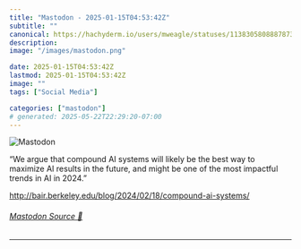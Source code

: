 ```yaml
---
title: "Mastodon - 2025-01-15T04:53:42Z"
subtitle: ""
canonical: https://hachyderm.io/users/mweagle/statuses/113830580888787322
description:
image: "/images/mastodon.png"

date: 2025-01-15T04:53:42Z
lastmod: 2025-01-15T04:53:42Z
image: ""
tags: ["Social Media"]

categories: ["mastodon"]
# generated: 2025-05-22T22:29:20-07:00
---
```

![Mastodon](/images/mastodon.png)

<p>“We argue that compound AI systems will likely be the best way to maximize AI results in the future, and might be one of the most impactful trends in AI in 2024.”</p><p><a href="http://bair.berkeley.edu/blog/2024/02/18/compound-ai-systems/" target="_blank" rel="nofollow noopener noreferrer" translate="no"><span class="invisible">http://</span><span class="ellipsis">bair.berkeley.edu/blog/2024/02</span><span class="invisible">/18/compound-ai-systems/</span></a></p>


###### [Mastodon Source 🐘](https://hachyderm.io/@mweagle/113830580888787322)

___
